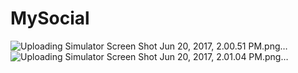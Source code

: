 # MySocial

![Uploading Simulator Screen Shot Jun 20, 2017, 2.00.51 PM.png…]()
![Uploading Simulator Screen Shot Jun 20, 2017, 2.01.04 PM.png…]()
